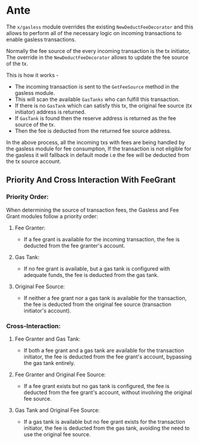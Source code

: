<!--
order: 3
-->

# Ante

The `x/gasless` module overrides the existing `NewDeductFeeDecorator` and this allows to perform all of the necessary logic on incoming transactions to enable gasless transactions.

Normally the fee source of the every incoming transaction is the tx initiator, The override in the `NewDeductFeeDecorator` allows to update the fee source of the tx.

This is how it works -

- The incoming transaction is sent to the `GetFeeSource` method in the gasless module.
- This will scan the available `GasTanks` who can fulfill this transaction.
- If there is no `GasTank` which can satisfy this tx, the original fee source (tx initiator) address is returned.
- If `GasTank` is found then the reserve address is returned as the fee source of the tx.
- Then the fee is deducted from the returned fee source address.

In the above process, all the incoming txs with fees are being handled by the gasless module for fee consumption, If the transaction is not eligible for the gasless it will fallback in default mode i.e the fee will be deducted from the tx source account.


## Priority And Cross Interaction With FeeGrant

### Priority Order:

When determining the source of transaction fees, the Gasless and Fee Grant modules follow a priority order:

1.  Fee Granter: 
    - If a fee grant is available for the incoming transaction, the fee is deducted from the fee granter's account.

1.  Gas Tank: 
    - If no fee grant is available, but a gas tank is configured with adequate funds, the fee is deducted from the gas tank.

1.  Original Fee Source: 
    - If neither a fee grant nor a gas tank is available for the transaction, the fee is deducted from the original fee source (transaction initiator's account).

### Cross-Interaction:

1. Fee Granter and Gas Tank: 
    - If both a fee grant and a gas tank are available for the transaction initiator, the fee is deducted from the fee grant's account, bypassing the gas tank entirely.

1. Fee Granter and Original Fee Source: 
    - If a fee grant exists but no gas tank is configured, the fee is deducted from the fee grant's account, without involving the original fee source.

1.  Gas Tank and Original Fee Source: 
    - If a gas tank is available but no fee grant exists for the transaction initiator, the fee is deducted from the gas tank, avoiding the need to use the original fee source.

